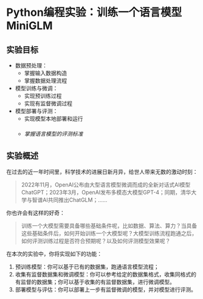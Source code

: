 # Python编程实验：训练一个语言模型MiniGLM

## 实验目标

* 数据预处理：
    * 掌握输入数据构造
    * 掌握数据处理流程
* 模型训练与微调：
    * 实现预训练过程
    * 实现有监督微调过程
* 模型部署与评测：
    * 实现模型本地部署和运行
    * ###### 掌握语言模型的评测标准

## 实验概述

在过去的近一年时间里，科学技术的进展日新月异，给世人带来无数的激动时刻：

> 2022年11月，OpenAI公布由大型语言模型微调而成的全新对话式AI模型ChatGPT；2023年3月，OpenAI发布多模态大模型GPT-4；同期，清华大学与智谱AI共同推出ChatGLM；……

你也许会有这样的好奇：

> 训练一个大模型需要具备哪些基础条件呢，比如数据、算法、算力？当具备这些基础条件后，如何开始训练一个大模型呢？大模型训练流程跑通之后，如何评测训练过程是否符合预期呢？以及如何评测模型效果呢？

在本次的实验中，你将实现如下的功能：

1. 预训练模型：你可以基于已有的数据集，跑通语言模型流程；
2. 收集有监督数据集和微调模型：你可以参考给定的数据集格式，收集同格式的有监督的数据集；你可以基于收集的有监督数据集，进行微调模型。
3. 部署模型与评估：你可以部署上一步有监督微调的模型，并对模型进行评测。

